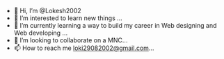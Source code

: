 - 👋 Hi, I’m @Lokesh2002
- 👀 I’m interested to learn new things ...
- 🌱 I’m currently learning a way to build my career in Web designing and Web developing ...
- 💞️ I’m looking to collaborate on a MNC...
- 📫 How to reach me loki29082002@gmail.com...

<!---
Lokesh2002/Lokesh2002 is a ✨ special ✨ repository because its `README.md` (this file) appears on your GitHub profile.
You can click the Preview link to take a look at your changes.
--->
